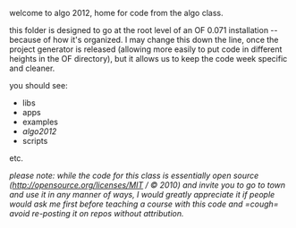 welcome to algo 2012, home for code from the algo class. 

this folder is designed to go at the root level of an OF 0.071 installation -- because of how it's organized.   I may change this down the line, once the project generator is released (allowing more easily to put code in different heights in the OF directory), but it allows us to keep the code week specific and cleaner.

you should see: 

* libs
* apps
* examples
* *algo2012*
* scripts

etc. 

*please note: while the code for this class is essentially open source (http://opensource.org/licenses/MIT / © 2010) and invite you to go to town and use it in any manner of ways, I would greatly appreciate it if people would ask me first before teaching a course with this code and =cough= avoid re-posting it on repos without attribution.* 
